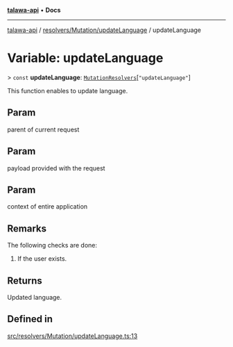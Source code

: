 [**talawa-api**](../../../../README.md) • **Docs**

***

[talawa-api](../../../../modules.md) / [resolvers/Mutation/updateLanguage](../README.md) / updateLanguage

# Variable: updateLanguage

\> `const` **updateLanguage**: [`MutationResolvers`](../../../../types/generatedGraphQLTypes/type-aliases/MutationResolvers.md)\[`"updateLanguage"`\]

This function enables to update language.

## Param

parent of current request

## Param

payload provided with the request

## Param

context of entire application

## Remarks

The following checks are done:
1. If the user exists.

## Returns

Updated language.

## Defined in

[src/resolvers/Mutation/updateLanguage.ts:13](https://github.com/PalisadoesFoundation/talawa-api/blob/f1c816bca43cc03a8c1bd303394e2550a50db017/src/resolvers/Mutation/updateLanguage.ts#L13)
